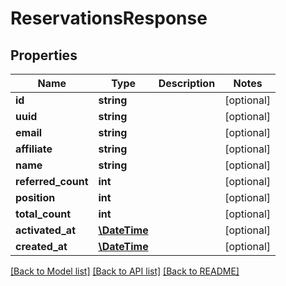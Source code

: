 # ReservationsResponse

## Properties
Name | Type | Description | Notes
------------ | ------------- | ------------- | -------------
**id** | **string** |  | [optional] 
**uuid** | **string** |  | [optional] 
**email** | **string** |  | [optional] 
**affiliate** | **string** |  | [optional] 
**name** | **string** |  | [optional] 
**referred_count** | **int** |  | [optional] 
**position** | **int** |  | [optional] 
**total_count** | **int** |  | [optional] 
**activated_at** | [**\DateTime**](\DateTime.md) |  | [optional] 
**created_at** | [**\DateTime**](\DateTime.md) |  | [optional] 

[[Back to Model list]](../README.md#documentation-for-models) [[Back to API list]](../README.md#documentation-for-api-endpoints) [[Back to README]](../README.md)


